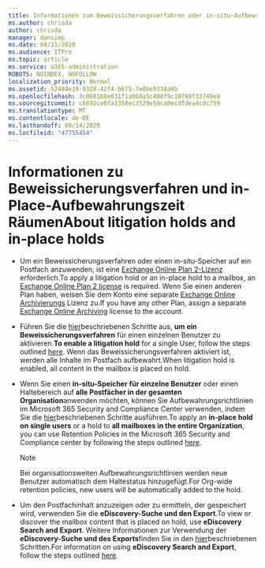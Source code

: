 ```yaml
---
title: Informationen zum Beweissicherungsverfahren oder in-situ-Aufbewahrung
ms.author: chrisda
author: chrisda
manager: dansimp
ms.date: 04/21/2020
ms.audience: ITPro
ms.topic: article
ms.service: o365-administration
ROBOTS: NOINDEX, NOFOLLOW
localization_priority: Normal
ms.assetid: 52484e19-9328-42f4-b675-7e0be9338a8b
ms.openlocfilehash: 3c0681b8e031f1a060a5c400f9c10760f33749e9
ms.sourcegitcommit: c6692ce0fa1358ec3529e59ca0ecdfdea4cdc759
ms.translationtype: MT
ms.contentlocale: de-DE
ms.lasthandoff: 09/14/2020
ms.locfileid: "47755454"
---
```

# <a name="about-litigation-holds-and-in-place-holds"></a><span data-ttu-id="ee404-102">Informationen zu Beweissicherungsverfahren und in-Place-Aufbewahrungszeit Räumen</span><span class="sxs-lookup"><span data-stu-id="ee404-102">About litigation holds and in-place holds</span></span>

- <span data-ttu-id="ee404-103">Um ein Beweissicherungsverfahren oder einen in-situ-Speicher auf ein Postfach anzuwenden, ist eine [Exchange Online Plan 2-Lizenz](https://docs.microsoft.com/office365/servicedescriptions/office-365-platform-service-description/office-365-plan-options) erforderlich.</span><span class="sxs-lookup"><span data-stu-id="ee404-103">To apply a litigation hold or an in-place hold to a mailbox, an [Exchange Online Plan 2 license](https://docs.microsoft.com/office365/servicedescriptions/office-365-platform-service-description/office-365-plan-options) is required.</span></span> <span data-ttu-id="ee404-104">Wenn Sie einen anderen Plan haben, weisen Sie dem Konto eine separate [Exchange Online Archivierungs](https://docs.microsoft.com/office365/servicedescriptions/exchange-online-archiving-service-description/exchange-online-archiving-service-description) Lizenz zu.</span><span class="sxs-lookup"><span data-stu-id="ee404-104">If you have any other Plan, assign a separate [Exchange Online Archiving](https://docs.microsoft.com/office365/servicedescriptions/exchange-online-archiving-service-description/exchange-online-archiving-service-description) license to the account.</span></span> 
    
- <span data-ttu-id="ee404-105">Führen Sie die [hier](https://docs.microsoft.com/office365/SecurityCompliance/place-a-mailbox-on-litigation-hold)beschriebenen Schritte aus, **um ein Beweissicherungsverfahren** für einen einzelnen Benutzer zu aktivieren.</span><span class="sxs-lookup"><span data-stu-id="ee404-105">**To enable a litigation hold** for a single User, follow the steps outlined [here](https://docs.microsoft.com/office365/SecurityCompliance/place-a-mailbox-on-litigation-hold).</span></span> <span data-ttu-id="ee404-106">Wenn das Beweissicherungsverfahren aktiviert ist, werden alle Inhalte im Postfach aufbewahrt.</span><span class="sxs-lookup"><span data-stu-id="ee404-106">When litigation hold is enabled, all content in the mailbox is placed on hold.</span></span>
    
- <span data-ttu-id="ee404-107">Wenn Sie einen **in-situ-Speicher für einzelne Benutzer** oder einen Haltebereich auf **alle Postfächer in der gesamten Organisation**anwenden möchten, können Sie Aufbewahrungsrichtlinien im Microsoft 365 Security and Compliance Center verwenden, indem Sie die [hier]( https://docs.microsoft.com/microsoft-365/compliance/retention-policies)beschriebenen Schritte ausführen.</span><span class="sxs-lookup"><span data-stu-id="ee404-107">To apply an **in-place hold on single users** or a hold to **all mailboxes in the entire Organization**, you can use Retention Policies in the Microsoft 365 Security and Compliance center by following the steps outlined [here]( https://docs.microsoft.com/microsoft-365/compliance/retention-policies).</span></span>
    
    > [!NOTE]
    > <span data-ttu-id="ee404-108">Bei organisationsweiten Aufbewahrungsrichtlinien werden neue Benutzer automatisch dem Haltestatus hinzugefügt.</span><span class="sxs-lookup"><span data-stu-id="ee404-108">For Org-wide retention policies, new users will be automatically added to the hold.</span></span> 
  
- <span data-ttu-id="ee404-109">Um den Postfachinhalt anzuzeigen oder zu ermitteln, der gespeichert wird, verwenden Sie die **eDiscovery-Suche und den Export**.</span><span class="sxs-lookup"><span data-stu-id="ee404-109">To view or discover the mailbox content that is placed on hold, use **eDiscovery Search and Export**.</span></span> <span data-ttu-id="ee404-110">Weitere Informationen zur Verwendung der **eDiscovery-Suche und des Exports**finden Sie in den [hier](https://docs.microsoft.com/microsoft-365/compliance/export-search-results)beschriebenen Schritten.</span><span class="sxs-lookup"><span data-stu-id="ee404-110">For information on using **eDiscovery Search and Export**, follow the steps outlined [here](https://docs.microsoft.com/microsoft-365/compliance/export-search-results).</span></span>
    

